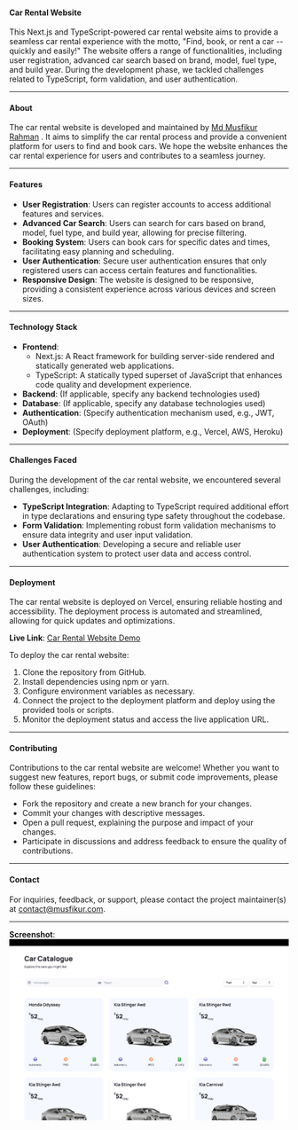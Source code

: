 #### Car Rental Website

This Next.js and TypeScript-powered car rental website aims to provide a seamless car rental experience with the motto, "Find, book, or rent a car -- quickly and easily!" The website offers a range of functionalities, including user registration, advanced car search based on brand, model, fuel type, and build year. During the development phase, we tackled challenges related to TypeScript, form validation, and user authentication.

---

#### About

The car rental website is developed and maintained by [Md Musfikur Rahman](https://www.musfikur.com) . It aims to simplify the car rental process and provide a convenient platform for users to find and book cars. We hope the website enhances the car rental experience for users and contributes to a seamless journey.

---

#### Features

- **User Registration**: Users can register accounts to access additional features and services.
- **Advanced Car Search**: Users can search for cars based on brand, model, fuel type, and build year, allowing for precise filtering.
- **Booking System**: Users can book cars for specific dates and times, facilitating easy planning and scheduling.
- **User Authentication**: Secure user authentication ensures that only registered users can access certain features and functionalities.
- **Responsive Design**: The website is designed to be responsive, providing a consistent experience across various devices and screen sizes.

---

#### Technology Stack

- **Frontend**:
  - Next.js: A React framework for building server-side rendered and statically generated web applications.
  - TypeScript: A statically typed superset of JavaScript that enhances code quality and development experience.
- **Backend**: (If applicable, specify any backend technologies used)
- **Database**: (If applicable, specify any database technologies used)
- **Authentication**: (Specify authentication mechanism used, e.g., JWT, OAuth)
- **Deployment**: (Specify deployment platform, e.g., Vercel, AWS, Heroku)

---

#### Challenges Faced

During the development of the car rental website, we encountered several challenges, including:
- **TypeScript Integration**: Adapting to TypeScript required additional effort in type declarations and ensuring type safety throughout the codebase.
- **Form Validation**: Implementing robust form validation mechanisms to ensure data integrity and user input validation.
- **User Authentication**: Developing a secure and reliable user authentication system to protect user data and access control.

---

#### Deployment

The car rental website is deployed on Vercel, ensuring reliable hosting and accessibility. The deployment process is automated and streamlined, allowing for quick updates and optimizations.

**Live Link**: [Car Rental Website Demo](https://carz-showcase.vercel.app)

To deploy the car rental website:
1. Clone the repository from GitHub.
2. Install dependencies using npm or yarn.
3. Configure environment variables as necessary.
4. Connect the project to the deployment platform and deploy using the provided tools or scripts.
5. Monitor the deployment status and access the live application URL.

---

#### Contributing

Contributions to the car rental website are welcome! Whether you want to suggest new features, report bugs, or submit code improvements, please follow these guidelines:
- Fork the repository and create a new branch for your changes.
- Commit your changes with descriptive messages.
- Open a pull request, explaining the purpose and impact of your changes.
- Participate in discussions and address feedback to ensure the quality of contributions.

---


#### Contact

For inquiries, feedback, or support, please contact the project maintainer(s) at [contact@musfikur.com](mailto:contact@musfikur.com).


---

**Screenshot**:
![Car Rental Website Screenshot](Screenshot.png)
